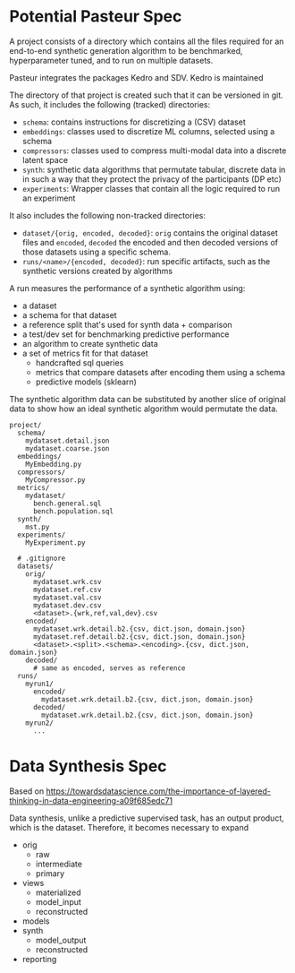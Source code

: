 # Potential Pasteur Spec
A project consists of a directory which contains all the files required for
an end-to-end synthetic generation algorithm to be benchmarked, hyperparameter
tuned, and to run on multiple datasets.

Pasteur integrates the packages Kedro and SDV.
Kedro is maintained

The directory of that project is created such that it can be versioned in git.
As such, it includes the following (tracked) directories:
  - `schema`: contains instructions for discretizing a (CSV) dataset
  - `embeddings`: classes used to discretize ML columns, selected using a schema
  - `compressors`: classes used to compress multi-modal data into a discrete latent space
  - `synth`: synthetic data algorithms that permutate tabular, discrete data in
    in such a way that they protect the privacy of the participants (DP etc)
  - `experiments`: Wrapper classes that contain all the logic required to run an experiment

It also includes the following non-tracked directories:
  - `dataset/{orig, encoded, decoded}`: `orig` contains the original dataset files
    and `encoded`, `decoded` the encoded and then decoded versions of those 
    datasets using a specific schema.
  - `runs/<name>/{encoded, decoded}`: run specific artifacts, such as the synthetic
    versions created by algorithms

A run measures the performance of a synthetic algorithm using:
  - a dataset
  - a schema for that dataset
  - a reference split that's used for synth data + comparison
  - a test/dev set for benchmarking predictive performance
  - an algorithm to create synthetic data
  - a set of metrics fit for that dataset
    * handcrafted sql queries
    * metrics that compare datasets after encoding them using a schema
    * predictive models (sklearn)

The synthetic algorithm data can be substituted by another slice of original data
to show how an ideal synthetic algorithm would permutate the data.



```
project/
  schema/
    mydataset.detail.json
    mydataset.coarse.json
  embeddings/
    MyEmbedding.py
  compressors/
    MyCompressor.py
  metrics/
    mydataset/
      bench.general.sql
      bench.population.sql
  synth/
    mst.py
  experiments/
    MyExperiment.py

  # .gitignore
  datasets/
    orig/
      mydataset.wrk.csv
      mydataset.ref.csv
      mydataset.val.csv
      mydataset.dev.csv
      <dataset>.{wrk,ref,val,dev}.csv
    encoded/
      mydataset.wrk.detail.b2.{csv, dict.json, domain.json}
      mydataset.ref.detail.b2.{csv, dict.json, domain.json}
      <dataset>.<split>.<schema>.<encoding>.{csv, dict.json, domain.json}
    decoded/
      # same as encoded, serves as reference
  runs/
    myrun1/
      encoded/
        mydataset.wrk.detail.b2.{csv, dict.json, domain.json}
      decoded/
        mydataset.wrk.detail.b2.{csv, dict.json, domain.json}
    myrun2/
      ...
```

# Data Synthesis Spec
Based on https://towardsdatascience.com/the-importance-of-layered-thinking-in-data-engineering-a09f685edc71

Data synthesis, unlike a predictive supervised task, has
an output product, which is the dataset.
Therefore, it becomes necessary to expand 

- orig
  - raw
  - intermediate
  - primary
- views
  - materialized
  - model_input
  - reconstructed
- models
- synth
  - model_output
  - reconstructed
- reporting
